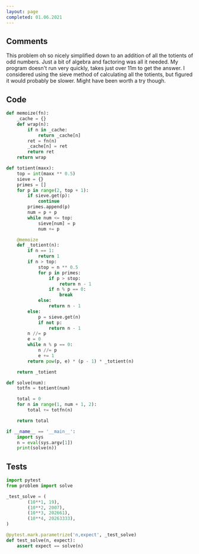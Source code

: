 ```yaml
---
layout: page
completed: 01.06.2021
---
```


## Comments

This problem oh so nicely simplified down to an addition of all the totients of
odd numbers.  Just a bit of algebra and factoring was all it needed.  My
program doesn't run very quickly, takes just over 11m to get the answer.  I
considered using the sieve method of calculating all the totients, but figured
it would probably be slower.  Might have been worth a try though.

## Code

```python
def memoize(fn):
    _cache = {}
    def wrap(n):
        if n in _cache:
            return _cache[n]
        ret = fn(n)
        _cache[n] = ret
        return ret
    return wrap

def totient(maxx):
    top = int(maxx ** 0.5)
    sieve = {}
    primes = []
    for p in range(2, top + 1):
        if sieve.get(p):
            continue
        primes.append(p)
        num = p + p
        while num <= top:
            sieve[num] = p
            num += p

    @memoize
    def _totient(n):
        if n == 1:
            return 1
        if n > top:
            stop = n ** 0.5
            for p in primes:
                if p > stop:
                    return n - 1
                if n % p == 0:
                    break
            else:
                return n - 1
        else:
            p = sieve.get(n)
            if not p:
                return n - 1
        n //= p
        e = 0
        while n % p == 0:
            n //= p
            e += 1
        return pow(p, e) * (p - 1) * _totient(n)

    return _totient

def solve(num):
    totfn = totient(num)

    total = 0
    for n in range(1, num + 1, 2):
        total += totfn(n)

    return total

if __name__ == '__main__':
    import sys
    n = eval(sys.argv[1])
    print(solve(n))
```

## Tests

```python
import pytest
from problem import solve

_test_solve = (
        (10**1, 19),
        (10**2, 2007),
        (10**3, 202661),
        (10**4, 20263333),
)

@pytest.mark.parametrize('n,expect', _test_solve)
def test_solve(n, expect):
    assert expect == solve(n)
```
